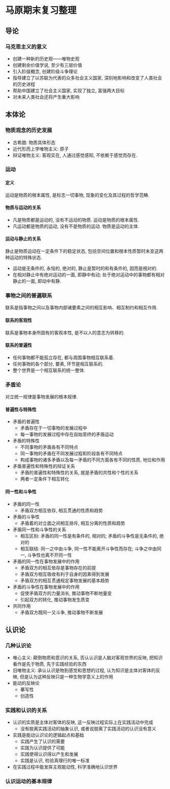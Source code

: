 # 马原期末复习整理
## 导论
### 马克思主义的意义
* 创建一种新的历史观——唯物史观
* 创建剩余价值学说, 至少有三层价值
* 引入阶级概念, 创建阶级斗争理论
* 指导建立了以苏联为代表的众多社会主义国家, 深刻地影响和改变了人类社会的历史进程
* 帮助中国建立了社会主义国家, 实现了独立, 富强两大目标
* 对未来人类社会还将产生重大影响

## 本体论
### 物质观念的历史发展
* 古希腊: 物质具体形态
* 近代形而上学唯物主义: 原子
* 辩证唯物主义: 客观实在, 人通过感觉感知, 不依赖于感觉而存在. 
### 运动
#### 定义
运动是物质的根本属性, 是标志一切事物, 现象的变化及其过程的哲学范畴. 
#### 物质与运动的关系
* 凡是物质都是运动的, 没有不运动的物质. 运动是物质的根本属性. 
* 凡运动都是物质的运动, 没有不是物质的运动. 物质是运动的主体. 
#### 运动与静止的关系
静止是物质运动在一定条件下的稳定状态, 包括空间位置和根本性质暂时未变这两种运动的特殊状态. 
* 运动是无条件的, 永恒的, 绝对的, 静止是暂时的和有条件的, 因而是相对的. 
* 在相对静止中有绝对运动的一面, 即静中有动; 处于绝对运动中的事物都有相对静止的一面, 即动中有静. 
### 事物之间的普遍联系
联系是指事物之间以及事物内部诸要素之间的相互影响、相互制约和相互作用. 
#### 联系的客观性
联系是事物本身所固有的客观本性, 是不以人的意志为转移的. 
#### 联系的普遍性
* 任何事物都不能孤立存在, 都与周围事物相互联系着. 
* 任何事物的各个部分, 要素, 环节是相互联系的. 
* 整个世界是一个相互联系的统一整体. 
### 矛盾论
对立统一规律是事物发展的根本规律. 
#### 普遍性与特殊性
* 矛盾的普遍性
    - 矛盾存在于一切事物的发展过程中
    - 每一事物的发展过程中存在自始至终的矛盾运动
* 矛盾的特殊性
    - 不同事物的矛盾各有不同特点
    - 同一事物的矛盾在不同发展过程和阶段各有不同特点
    - 构成事物的诸多矛盾以及每一矛盾的不同方面各有不同的性质, 地位和作用
* 矛盾普遍性和特殊性的辩证关系
    - 矛盾的普遍性和特殊性的关系, 就是矛盾的共性和个性的关系
    - 两者一定条件下相互转化
#### 同一性和斗争性
* 矛盾的同一性
    - 矛盾双方相互依存, 相互贯通的性质和趋势
* 矛盾的斗争性
    - 矛盾着的对立面之间相互排斥, 相互分离的性质和趋势
* 矛盾同一性和斗争性的关系
    - 相互区别: 矛盾的同一性是有条件的, 相对的; 矛盾的斗争性是无条件的, 绝对的
    - 相互联结: 同一之中由斗争, 同一性不能离开斗争性而存在; 斗争之中由同一, 斗争性也离不开同一性
* 矛盾的同一性在事物发展中的作用
    - 矛盾双方的相互依存是事物存在的前提
    - 矛盾双方相互吸收有利于自身的因素得到发展
    - 矛盾双方的相互贯通规定事物发展的基本趋势
* 矛盾的斗争性在事物发展中的作用
    - 促使矛盾双方的力量消长, 推动事物不断地量变
    - 引起双方的转化, 推动事物发生质变
* 共同作用
    - 矛盾双方既同一又斗争, 推动事物不断发展
##  认识论
### 几种认识论
* 唯心主义: 颠倒物质和意识的关系, 否认认识是人脑对客观世界的反映, 把知识看作是先于物质, 先于实践经验的东西
* 旧唯物主义: 承认认识是物到感觉和思想的过程, 认为知识是主体对客体的反映, 但是认为这种反映只是一种生物学意义上的作用
* 能动的反映论
    - 摹写性
    - 创造性
### 实践和认识的关系
* 认识的实质是主体对客体的反映, 这一反映过程实际上在实践活动中完成
    - 没有脱离实践活动的抽象认识, 或者说脱离了实践活动的认识没有意义
* 实践是能动认识论的逻辑起点和基础
    - 实践产生了认识的需要
    - 实践为认识提供了可能
    - 实践使得认识得以产生和发展
    - 实践是认识, 检验真理行的唯一标准
* 在实践过程中能发挥主观能动性, 科学准确地认识世界
### 认识运动的基本规律

